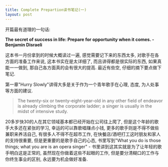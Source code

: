 ```yaml
---
title: Complete Prepartion读书笔记(一)
layout: post
---
```

开篇最有道理的一句话:

**The secret of success in life: Prepare for opportunity when it comes. - Benjamin Disraeli**

这本书一月份拿到的时候大概读过一遍, 感觉需要记下来的东西太多, 对歌手在各方面的准备工作来说, 这本书实在是太详细了, 而且讲得都是很实际的东西, 如果真能一一做到, 那自己各方面真的会有很大的提高. 最近有些空, 仔细的摘下要点做下笔记.

第一章"Hurry Slowly"讲得大多是关于作为一个青年歌手在心理, 态度, 为人处事等方面的建议. 

>The twenty-six or twenty-eight-year-old in any other field of endeavor is already climbing the corporate ladder; a singer is usually in the midst of intensive study.

20多岁快30的人在其它领域基本都已经开始在公司往上爬了, 但是这个年龄的歌手大多还在紧张的学习, 幸运的可以靠歌唱赚点小钱, 更多的歌手则是不得不做些兼职来养活自己, 有很多人不得不在超市工作, 在快餐店/酒吧打工这时朋友和家人的支持很重要, 但是更重要的是歌手自己的心态, 书里写到"What you do is those things; what you are is an opera singer" - 书里讲到这其实就是为了让年轻的歌手明白这是正常的, 虽然现在你做着这些不起眼的工作, 但是要分清糊口的工作与你终生事业的区别, 永远要为机会做好准备. 
